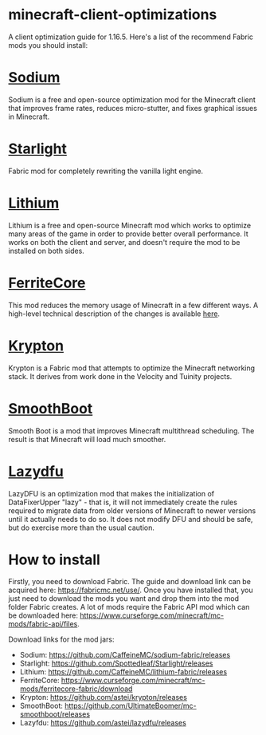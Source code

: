 # minecraft-client-optimizations
A client optimization guide for 1.16.5. Here's a list of the recommend Fabric mods you should install:

# [Sodium](https://github.com/CaffeineMC/sodium-fabric)
Sodium is a free and open-source optimization mod for the Minecraft client that improves frame rates, reduces micro-stutter, and fixes graphical issues in Minecraft.

# [Starlight](https://github.com/Spottedleaf/Starlight)
Fabric mod for completely rewriting the vanilla light engine.

# [Lithium](https://github.com/CaffeineMC/lithium-fabric)
Lithium is a free and open-source Minecraft mod which works to optimize many areas of the game in order to provide better overall performance. It works on both the client and server, and doesn't require the mod to be installed on both sides.

# [FerriteCore](https://github.com/malte0811/FerriteCore)
This mod reduces the memory usage of Minecraft in a few different ways. A high-level technical description of the changes is available [here](https://github.com/malte0811/FerriteCore/blob/main/summary.md).

# [Krypton](https://github.com/astei/krypton)
Krypton is a Fabric mod that attempts to optimize the Minecraft networking stack. It derives from work done in the Velocity and Tuinity projects.

# [SmoothBoot](https://github.com/UltimateBoomer/mc-smoothboot)
Smooth Boot is a mod that improves Minecraft multithread scheduling. The result is that Minecraft will load much smoother.

# [Lazydfu](https://github.com/astei/lazydfu)
LazyDFU is an optimization mod that makes the initialization of DataFixerUpper "lazy" - that is, it will not immediately create the rules required to migrate data from older versions of Minecraft to newer versions until it actually needs to do so. It does not modify DFU and should be safe, but do exercise more than the usual caution.

# How to install
Firstly, you need to download Fabric. The guide and download link can be acquired here: https://fabricmc.net/use/. Once you have installed that, you just need to download the mods you want and drop them into the mod folder Fabric creates. A lot of mods require the Fabric API mod which can be downloaded here: https://www.curseforge.com/minecraft/mc-mods/fabric-api/files.

Download links for the mod jars:
* Sodium: https://github.com/CaffeineMC/sodium-fabric/releases
* Starlight: https://github.com/Spottedleaf/Starlight/releases
* Lithium: https://github.com/CaffeineMC/lithium-fabric/releases
* FerriteCore: https://www.curseforge.com/minecraft/mc-mods/ferritecore-fabric/download
* Krypton: https://github.com/astei/krypton/releases
* SmoothBoot: https://github.com/UltimateBoomer/mc-smoothboot/releases
* Lazyfdu: https://github.com/astei/lazydfu/releases

